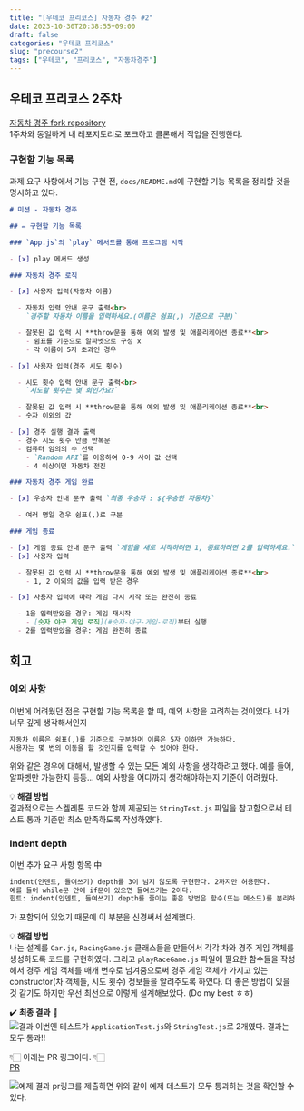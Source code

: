```yaml
---
title: "[우테코 프리코스] 자동차 경주 #2"
date: 2023-10-30T20:38:55+09:00
draft: false
categories: "우테코 프리코스"
slug: "precourse2"
tags: ["우테코", "프리코스", "자동차경주"]
---
```


## 우테코 프리코스 2주차

[자동차 경주 fork repository](https://github.com/kimdaye77/javascript-racingcar-6)
<br>
1주차와 동일하게 내 레포지토리로 포크하고 클론해서 작업을 진행한다.

### 구현할 기능 목록

과제 요구 사항에서 기능 구현 전, `docs/README.md`에 구현할 기능 목록을 정리할 것을 명시하고 있다.

```md
# 미션 - 자동차 경주

## ✏️ 구현할 기능 목록

### `App.js`의 `play` 메서드를 통해 프로그램 시작

- [x] play 메서드 생성

### 자동차 경주 로직

- [x] 사용자 입력(자동차 이름)

  - 자동차 입력 안내 문구 출력<br>
    `경주할 자동차 이름을 입력하세요.(이름은 쉼표(,) 기준으로 구분)`

  - 잘못된 값 입력 시 **throw문을 통해 예외 발생 및 애플리케이션 종료**<br>
    - 쉼표를 기준으로 알파벳으로 구성 x
    - 각 이름이 5자 초과인 경우

- [x] 사용자 입력(경주 시도 횟수)

  - 시도 횟수 입력 안내 문구 출력<br>
    `시도할 횟수는 몇 회인가요?`

  - 잘못된 값 입력 시 **throw문을 통해 예외 발생 및 애플리케이션 종료**<br>
  - 숫자 이외의 값

- [x] 경주 실행 결과 출력
  - 경주 시도 횟수 만큼 반복문
  - 컴퓨터 임의의 수 선택
    - `Random API`를 이용하여 0-9 사이 값 선택
    - 4 이상이면 자동차 전진

### 자동차 경주 게임 완료

- [x] 우승자 안내 문구 출력 `최종 우승자 : ${우승한 자동차}`

  - 여러 명일 경우 쉼표(,)로 구분

### 게임 종료

- [x] 게임 종료 안내 문구 출력 `게임을 새로 시작하려면 1, 종료하려면 2를 입력하세요.`
- [x] 사용자 입력

  - 잘못된 값 입력 시 **throw문을 통해 예외 발생 및 애플리케이션 종료**<br>
    - 1, 2 이외의 값을 입력 받은 경우

- [x] 사용자 입력에 따라 게임 다시 시작 또는 완전히 종료

  - 1을 입력받았을 경우: 게임 재시작
    - [숫자 야구 게임 로직](#숫자-야구-게임-로직)부터 실행
  - 2를 입력받았을 경우: 게임 완전히 종료
```

## 회고

### 예외 사항

이번에 어려웠던 점은 구현할 기능 목록을 할 때, 예외 사항을 고려하는 것이었다.
내가 너무 깊게 생각해서인지

```md
자동차 이름은 쉼표(,)를 기준으로 구분하며 이름은 5자 이하만 가능하다.
사용자는 몇 번의 이동을 할 것인지를 입력할 수 있어야 한다.
```

위와 같은 경우에 대해서, 발생할 수 있는 모든 예외 사항을 생각하려고 했다.
예를 들어, 알파벳만 가능한지 등등... 예외 사항을 어디까지 생각해야하는지 기준이 어려웠다.

💡 **해결 방법**<br>
결과적으로는 스켈레톤 코드와 함께 제공되는 `StringTest.js` 파일을 참고함으로써 테스트 통과 기준만 최소 만족하도록 작성하였다.

### Indent depth

이번 추가 요구 사항 항목 中

```md
indent(인덴트, 들여쓰기) depth를 3이 넘지 않도록 구현한다. 2까지만 허용한다.
예를 들어 while문 안에 if문이 있으면 들여쓰기는 2이다.
힌트: indent(인덴트, 들여쓰기) depth를 줄이는 좋은 방법은 함수(또는 메소드)를 분리하면 된다.
```

가 포함되어 있었기 때문에 이 부분을 신경써서 설계했다.

💡 **해결 방법**<br>
나는 설계를 `Car.js`, `RacingGame.js` 클래스들을 만들어서 각각 차와 경주 게임 객체를 생성하도록 코드를 구현하였다.
그리고 `playRaceGame.js` 파일에 필요한 함수들을 작성해서 경주 게임 객체를 매개 변수로 넘겨줌으로써 경주 게임 객체가 가지고 있는 constructor(차 객체들, 시도 횟수) 정보들을 알려주도록 하였다. 더 좋은 방법이 있을 것 같기도 하지만 우선 최선으로 이렇게 설계해보았다. (Do my best ㅎㅎ)

✔️ **최종 결과** 💯<br>
![결과](img/precourse2-1.png)
이번엔 테스트가 `ApplicationTest.js`와 `StringTest.js`로 2개였다.
결과는 모두 통과!!

👇🏻 아래는 PR 링크이다. 👇🏻<br>
[PR](https://github.com/woowacourse-precourse/javascript-racingcar-6/pull/60)

![예제 결과](img/precourse2-2.png)
pr링크를 제출하면 위와 같이 예제 테스트가 모두 통과하는 것을 확인할 수 있다.